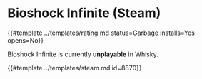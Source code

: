 # Bioshock Infinite (Steam)
<!-- script:Aliases [
    "Bioshock Infinite Steam",
    "Bioshock: Infinite"
] -->

{{#template ../templates/rating.md status=Garbage installs=Yes opens=No}}

Bioshock Infinite is currently **unplayable** in Whisky.

{{#template ../templates/steam.md id=8870}}
